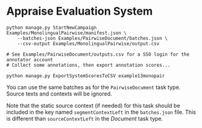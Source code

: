 # Appraise Evaluation System

    python manage.py StartNewCampaign Examples/MonolingualPairwise/manifest.json \
        --batches-json Examples/PairwiseDocument/batches.json \
        --csv-output Examples/MonolingualPairwise/output.csv

    # See Examples/PairwiseDocument/outputs.csv for a SSO login for the annotator account
    # Collect some annotations, then export annotation scores...

    python manage.py ExportSystemScoresToCSV example13monopair

You can use the same batches as for the `PairwiseDocument` task type. Source
texts and contexts will be ignored.

Note that the static source context (if needed) for this task should be
included in the key named `segmentContextLeft` in the `batches.json` file. This
is different than `sourceContextLeft` in the *Document* task type.
